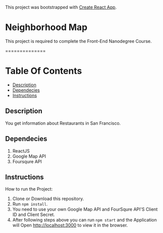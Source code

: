 This project was bootstrapped with [Create React App](https://github.com/facebook/create-react-app).

# Neighborhood Map

This project is required to complete the Front-End Nanodegree Course.

==============
# Table Of Contents
 - [Description](#description)
 - [Dependecies](#dependecies)
 - [Instructions](#Instructions)

## Description

You get information about Restaurants in San Francisco.


## Dependecies

1. ReactJS
2. Google Map API
3. Foursqure API


## Instructions

How to run the Project:

1. Clone or Download this repository.
2. Run `npm install`.
3. You need to use your own Google Map API and FourSqure API'S Client ID and Client Secret.
4. After following steps above you can run `npm start` and the Application will Open [http://localhost:3000](http://localhost:3000) to view it in the browser.

